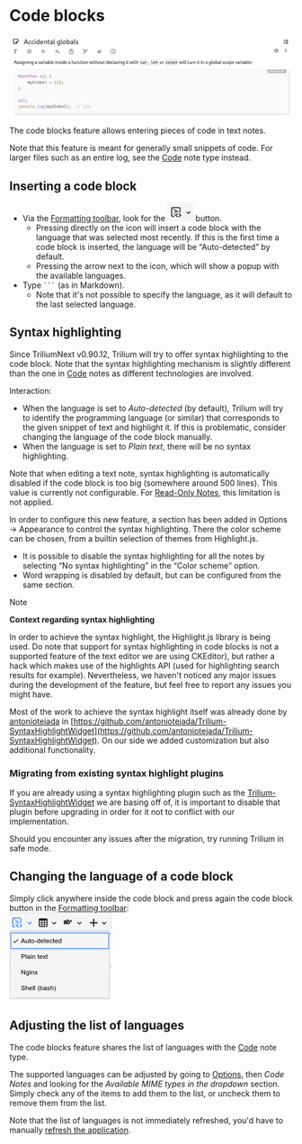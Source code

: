 # Code blocks
![](1_Code%20blocks_image.png)

The code blocks feature allows entering pieces of code in text notes.

Note that this feature is meant for generally small snippets of code. For larger files such as an entire log, see the <a class="reference-link" href="../../Code.md">Code</a> note type instead.

## Inserting a code block

*   Via the <a class="reference-link" href="../Formatting%20toolbar.md">Formatting toolbar</a>, look for the ![](Code%20blocks_image.png) button.
    *   Pressing directly on the icon will insert a code block with the language that was selected most recently. If this is the first time a code block is inserted, the language will be “Auto-detected” by default.
    *   Pressing the arrow next to the icon, which will show a popup with the available languages.
*   Type ` ``` ` (as in Markdown).
    *   Note that it's not possible to specify the language, as it will default to the last selected language.

## Syntax highlighting

Since TriliumNext v0.90.12, Trilium will try to offer syntax highlighting to the code block. Note that the syntax highlighting mechanism is slightly different than the one in <a class="reference-link" href="../../Code.md">Code</a> notes as different technologies are involved.

Interaction:

*   When the language is set to _Auto-detected_ (by default), Trilium will try to identify the programming language (or similar) that corresponds to the given snippet of text and highlight it. If this is problematic, consider changing the language of the code block manually.
*   When the language is set to _Plain text_, there will be no syntax highlighting.

Note that when editing a text note, syntax highlighting is automatically disabled if the code block is too big (somewhere around 500 lines). This value is currently not configurable. For <a class="reference-link" href="../../../Basic%20Concepts%20and%20Features/Notes/Read-Only%20Notes.md">Read-Only Notes</a>, this limitation is not applied.

In order to configure this new feature, a section has been added in Options → Appearance to control the syntax highlighting. There the color scheme can be chosen, from a builtin selection of themes from Highlight.js.

*   It is possible to disable the syntax highlighting for all the notes by selecting “No syntax highlighting” in the “Color scheme” option.
*   Word wrapping is disabled by default, but can be configured from the same section.

> [!NOTE]
> **Context regarding syntax highlighting**  
>   
> In order to achieve the syntax highlight, the Highlight.js library is being used. Do note that support for syntax highlighting in code blocks is not a supported feature of the text editor we are using CKEditor), but rather a hack which makes use of the highlights API (used for highlighting search results for example). Nevertheless, we haven't noticed any major issues during the development of the feature, but feel free to report any issues you might have.
> 
> Most of the work to achieve the syntax highlight itself was already done by [antoniotejada](https://github.com/antoniotejada) in [https://github.com/antoniotejada/Trilium-SyntaxHighlightWidget](https://github.com/antoniotejada/Trilium-SyntaxHighlightWidget). On our side we added customization but also additional functionality.

### Migrating from existing syntax highlight plugins

If you are already using a syntax highlighting plugin such as the [Trilium-SyntaxHighlightWidget](https://github.com/antoniotejada/Trilium-SyntaxHighlightWidget) we are basing off of, it is important to disable that plugin before upgrading in order for it not to conflict with our implementation.

Should you encounter any issues after the migration, try running Trilium in safe mode.

## Changing the language of a code block

Simply click anywhere inside the code block and press again the code block button in the <a class="reference-link" href="../Formatting%20toolbar.md">Formatting toolbar</a>:  
![](2_Code%20blocks_image.png)

## Adjusting the list of languages

The code blocks feature shares the list of languages with the <a class="reference-link" href="../../Code.md">Code</a> note type.

The supported languages can be adjusted by going to <a class="reference-link" href="../../../Basic%20Concepts%20and%20Features/UI%20Elements/Options.md">Options</a>, then _Code Notes_ and looking for the _Available MIME types in the dropdown_ section. Simply check any of the items to add them to the list, or uncheck them to remove them from the list.

Note that the list of languages is not immediately refreshed, you'd have to manually [refresh the application](../../../Troubleshooting/Refreshing%20the%20application.md).